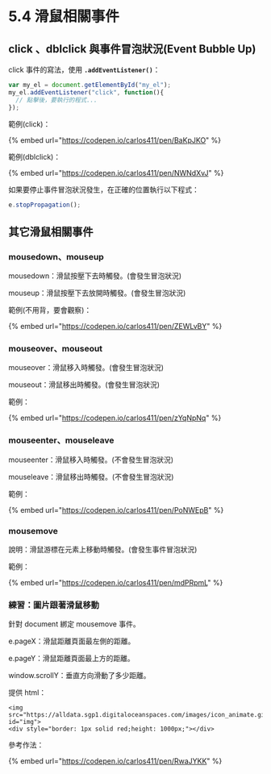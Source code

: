 # 5.4 滑鼠相關事件

## click 、dblclick 與事件冒泡狀況(Event Bubble Up)

click 事件的寫法，使用 **`.addEventListener()`**：

```javascript
var my_el = document.getElementById("my_el");
my_el.addEventListener("click", function(){
  // 點擊後，要執行的程式...
});
```



範例(click)：

{% embed url="https://codepen.io/carlos411/pen/BaKpJKO" %}

範例(dblclick)：

{% embed url="https://codepen.io/carlos411/pen/NWNdXvJ" %}



如果要停止事件冒泡狀況發生，在正確的位置執行以下程式：

```javascript
e.stopPropagation();
```



## 其它滑鼠相關事件



### mousedown、mouseup

mousedown：滑鼠按壓下去時觸發。(會發生冒泡狀況)

mouseup：滑鼠按壓下去放開時觸發。(會發生冒泡狀況)

範例(不用背，要會觀察)：

{% embed url="https://codepen.io/carlos411/pen/ZEWLvBY" %}



### mouseover、mouseout

mouseover：滑鼠移入時觸發。(會發生冒泡狀況)

mouseout：滑鼠移出時觸發。(會發生冒泡狀況)

範例：

{% embed url="https://codepen.io/carlos411/pen/zYqNpNq" %}





### mouseenter、mouseleave

mouseenter：滑鼠移入時觸發。(不會發生冒泡狀況)

mouseleave：滑鼠移出時觸發。(不會發生冒泡狀況)



範例：

{% embed url="https://codepen.io/carlos411/pen/PoNWEpB" %}





### mousemove

說明：滑鼠游標在元素上移動時觸發。(會發生事件冒泡狀況)

範例：

{% embed url="https://codepen.io/carlos411/pen/mdPRpmL" %}



### 練習：圖片跟著滑鼠移動

針對 document 綁定 mousemove 事件。

e.pageX：滑鼠距離頁面最左側的距離。

e.pageY：滑鼠距離頁面最上方的距離。

window.scrollY：垂直方向滑動了多少距離。

提供 html：

```markup
<img src="https://alldata.sgp1.digitaloceanspaces.com/images/icon_animate.gif" id="img">
<div style="border: 1px solid red;height: 1000px;"></div>
```



參考作法：

{% embed url="https://codepen.io/carlos411/pen/RwaJYKK" %}





